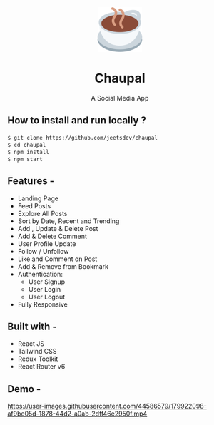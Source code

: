 <div align="center">
  <img src="src/assets/logo.png" height="100" width="100" alt="logo"/>
  

# Chaupal
  A Social Media App 
</div>

## **How to install and run locally ?**

```
$ git clone https://github.com/jeetsdev/chaupal
$ cd chaupal
$ npm install
$ npm start
```
## **Features -**

- Landing Page
- Feed Posts
- Explore All Posts
- Sort by Date, Recent and Trending
- Add , Update & Delete Post
- Add & Delete Comment
- User Profile Update
- Follow / Unfollow
- Like and Comment on Post
- Add & Remove from Bookmark
- Authentication:
  - User Signup
  - User Login
  - User Logout
 - Fully Responsive

## **Built with -**

- React JS
- Tailwind CSS
- Redux Toolkit 
- React Router v6


## **Demo -**

https://user-images.githubusercontent.com/44586579/179922098-af9be05d-1878-44d2-a0ab-2dff46e2950f.mp4




